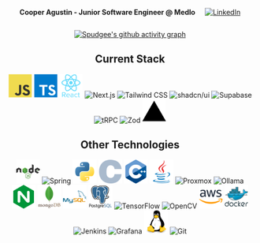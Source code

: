 <div align="center">

<div style="display: flex; flex-direction: row; align-items: center; justify-content: center; gap: 20px; ">
  <p><strong>Cooper Agustin - Junior Software Engineer @ Medlo</strong></p>
  
  [![LinkedIn](https://img.shields.io/badge/linkedin-0a77b6?style=for-the-badge&logo=linkedin&logoColor=white)](https://www.linkedin.com/in/cooper.agustin)
</div>



[![Spudgee's github activity graph](https://github-readme-activity-graph.vercel.app/graph?username=Spudgee&bg_color=0d1117&color=ffffff&line=ffffff&point=ffffff&area=true&hide_border=true&custom_title=Activity%20Graph)](https://github.com/ashutosh00710/github-readme-activity-graph)


<div align="center">

## Current Stack

<img src="https://raw.githubusercontent.com/devicons/devicon/master/icons/javascript/javascript-original.svg" width="48" height="48" alt="JavaScript" />
<img src="https://raw.githubusercontent.com/devicons/devicon/master/icons/typescript/typescript-original.svg" width="48" height="48" alt="TypeScript" />
<img src="https://raw.githubusercontent.com/devicons/devicon/master/icons/react/react-original-wordmark.svg" width="48" height="48" alt="React" />
<img src="https://cdn.worldvectorlogo.com/logos/nextjs-2.svg" width="48" height="48" alt="Next.js" />
<img src="https://www.vectorlogo.zone/logos/tailwindcss/tailwindcss-icon.svg" width="48" height="48" alt="Tailwind CSS" />
<img src="https://images.seeklogo.com/logo-png/51/1/shadcn-ui-logo-png_seeklogo-519786.png" width="48" height="48" alt="shadcn/ui" />
<img src="https://i.pinimg.com/474x/cb/03/e4/cb03e4961860f0271e6ac73e663f26fa.jpg" width="48" height="48" alt="Supabase" />
<img src="https://trpc.io/img/logo.svg" width="48" height="48" alt="tRPC" />
<img src="https://zod.dev/_next/image?url=%2Flogo%2Flogo-glow.png&w=256&q=100" width="48" height="48" alt="Zod" />
<img src="https://raw.githubusercontent.com/devicons/devicon/master/icons/vercel/vercel-original.svg" width="48" height="48" alt="Vercel" />


## Other Technologies

<img src="https://raw.githubusercontent.com/devicons/devicon/master/icons/nodejs/nodejs-original-wordmark.svg" width="48" height="48" alt="Node.js" />
<img src="https://www.vectorlogo.zone/logos/springio/springio-icon.svg" width="48" height="48" alt="Spring" />
<img src="https://raw.githubusercontent.com/devicons/devicon/master/icons/python/python-original.svg" width="48" height="48" alt="Python" />
<img src="https://raw.githubusercontent.com/devicons/devicon/master/icons/c/c-original.svg" width="48" height="48" alt="C" />
<img src="https://raw.githubusercontent.com/devicons/devicon/master/icons/cplusplus/cplusplus-original.svg" width="48" height="48" alt="C++" />
<img src="https://raw.githubusercontent.com/devicons/devicon/master/icons/java/java-original.svg" width="48" height="48" alt="Java" />
<img src="https://avatars.githubusercontent.com/u/2678585?s=200&v=4" width="48" height="48" alt="Proxmox" />
<img src="https://avatars.githubusercontent.com/u/151674099?s=200&v=4" width="48" height="48" alt="Ollama" />
<img src="https://raw.githubusercontent.com/devicons/devicon/master/icons/nginx/nginx-original.svg" width="48" height="48" alt="Nginx" />
<img src="https://raw.githubusercontent.com/devicons/devicon/master/icons/mongodb/mongodb-original-wordmark.svg" width="48" height="48" alt="MongoDB" />
<img src="https://raw.githubusercontent.com/devicons/devicon/master/icons/mysql/mysql-original-wordmark.svg" width="48" height="48" alt="MySQL" />
<img src="https://raw.githubusercontent.com/devicons/devicon/master/icons/postgresql/postgresql-original-wordmark.svg" width="48" height="48" alt="PostgreSQL" />
<img src="https://www.vectorlogo.zone/logos/tensorflow/tensorflow-icon.svg" width="48" height="48" alt="TensorFlow" />
<img src="https://www.vectorlogo.zone/logos/opencv/opencv-icon.svg" width="48" height="48" alt="OpenCV" />
<img src="https://raw.githubusercontent.com/devicons/devicon/master/icons/amazonwebservices/amazonwebservices-original-wordmark.svg" width="48" height="48" alt="AWS" />
<img src="https://raw.githubusercontent.com/devicons/devicon/master/icons/docker/docker-original-wordmark.svg" width="48" height="48" alt="Docker" />
<img src="https://www.vectorlogo.zone/logos/jenkins/jenkins-icon.svg" width="48" height="48" alt="Jenkins" />
<img src="https://www.vectorlogo.zone/logos/grafana/grafana-icon.svg" width="48" height="48" alt="Grafana" />
<img src="https://raw.githubusercontent.com/devicons/devicon/master/icons/linux/linux-original.svg" width="48" height="48" alt="Linux" />
<img src="https://www.vectorlogo.zone/logos/git-scm/git-scm-icon.svg" width="48" height="48" alt="Git" />





</div>


